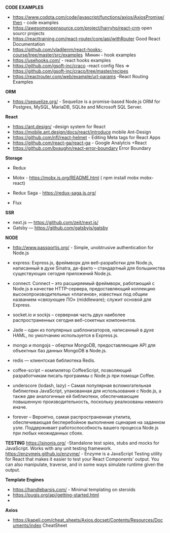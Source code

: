 **CODE EXAMPLES**
- https://www.codota.com/code/javascript/functions/axios/AxiosPromise/then - code examples
- https://awesomeopensource.com/project/harryho/react-crm open sourcr projects
- https://reacttraining.com/react-router/core/api/withRouter Good React Documentation
- https://github.com/vladilenm/react-hooks-course/tree/master/src/examples  Минин - hook examples
- https://usehooks.com/ - react hooks examples
-  https://github.com/gsoft-inc/craco -react config files => https://github.com/gsoft-inc/craco/tree/master/recipes
- https://reactrouter.com/web/example/url-params -React Routing Examples

**ORM**
- https://sequelize.org/  - Sequelize is a promise-based Node.js ORM for Postgres, MySQL, MariaDB, SQLite and Microsoft SQL Server.

**React**
- https://ant.design/ -design system for React
- https://mobile.ant.design/docs/react/introduce  mobile Ant-Design
- https://github.com/nfl/react-helmet - Editing Meta tags for React Apps
- https://github.com/react-ga/react-ga - Google Analytcis +React
- https://github.com/bvaughn/react-error-boundary Error Boundary


**Storage**
- Redux 
- Mobx - https://mobx.js.org/README.html ( npm install mobx mobx-react)

- Redux Saga - https://redux-saga.js.org/ 
- Flux

**SSR**
- next.js — https://github.com/zeit/next.js/
- Gatsby — https://github.com/gatsbyjs/gatsby
    
    
**NODE**
- http://www.passportjs.org/ - Simple, unobtrusive authentication for Node.js

- express: Express.js, фреймворк для веб-разработки для Node.js, написанный в духе Sinatra, де-факто – стандартный для большинства существующих сегодня приложений Node.js.
- connect: Connect – это расширяемый фреймворк, работающий с Node.js в качестве HTTP-сервера, предоставляющий коллекцию высокопроизводительных «плагинов», известных под общим названием «связующее ПО» (middleware); служит основой для Express.
- socket.io и sockjs – серверная часть двух наиболее распространенных сегодня веб-сокетных компонентов.
-  Jade – один из популярных шаблонизаторов, написанный в духе HAML, по умолчанию используется в Express.js.
- mongo и mongojs – обертки MongoDB, предоставляющие API для объектных баз данных MongoDB в Node.js.
- redis — клиентская библиотека Redis.
- coffee-script – компилятор CoffeeScript, позволяющий разработчикам писать программы с Node.js при помощи Coffee.
- underscore (lodash, lazy) – Самая популярная вспомогательная библиотека JavaScript, упакованная для использования с Node.js, а также две аналогичные ей библиотеки, обеспечивающие повышенную производительность, поскольку реализованы немного иначе.
- forever – Вероятно, самая распространенная утилита, обеспечивающая бесперебойное выполнение сценария на заданном узле. Поддерживает работоспособность вашего процесса Node.js при любых неожиданных сбоях.

**TESTING**
https://sinonjs.org/ -Standalone test spies, stubs and mocks for JavaScript. Works with any unit testing framework. 
https://enzymejs.github.io/enzyme/ - Enzyme is a JavaScript Testing utility for React that makes it easier to test your React Components' output. You can also manipulate, traverse, and in some ways simulate runtime given the output.

**Template Engines**
- https://handlebarsjs.com/ - Minimal templating on steroids 
- https://pugjs.org/api/getting-started.html 
- 

**Axios**
- https://kapeli.com/cheat_sheets/Axios.docset/Contents/Resources/Documents/index CheatSheet
